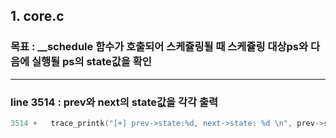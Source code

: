 ## 1. core.c
### 목표 : __schedule 함수가 호출되어 스케쥴링될 때 스케쥴링 대상ps와 다음에 실행될 ps의 state값을 확인
---

### line 3514 : prev와 next의 state값을 각각 출력
``` c
3514 +   trace_printk("[+] prev->state:%d, next->state: %d \n", prev->state, next->state);
```
